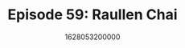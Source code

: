 ---
templateKey: podcast-episode
public: true
url: podcast/episode-59-raullen-chai
title: " Episode 59: Raullen Chai "
description:  Host Derek E. Silva joins Raullen Chai, co-founder and CEO of IoTeX, a decentralized network for the Internet of Things. Raullen shares his vision of an open ecosystem where humans and machines can interact with guaranteed trust, free will, and privacy. 
date: 1628053200000
featuredimage: /img/podcast/P8PGuestCard_RaullenChai.jpg
socialimage: https://www.orchid.com/img/podcast/P8PEpisode_RaullenChai.png
platformurls:
 - https://podcasts.apple.com/us/podcast/connecting-the-human-and-machine-economy-with-raullen-chai/id1516705670?i=1000530994594
 - https://open.spotify.com/episode/5OFGMXggMiyTEGoM95ZpcV
 - https://podcasts.google.com/feed/aHR0cHM6Ly9mb2xsb3d0aGV3aGl0ZXJhYmJpdC5saWJzeW4uY29tL3Jzcw/episode/ZjM4MDhmYTctYTFhOS00Njk1LWIxZjctNjZjOTUwNWY5OTAw
 - 
 - https://castbox.fm/episode/Connecting-the-Human-and-Machine-Economy-with-Raullen-Chai-id2954358-id411039755
 - 
 - 
---